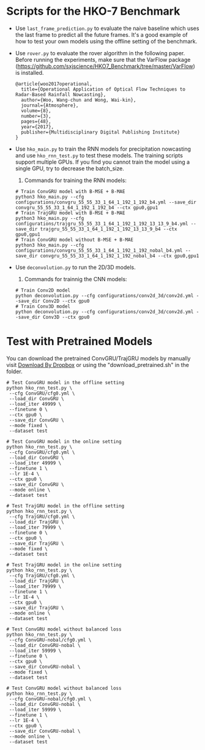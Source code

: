 # Scripts for the HKO-7 Benchmark

- Use `last_frame_prediction.py` to evaluate the naive baseline which uses the last frame to predict all the future frames.
It's a good example of how to test your own models using the offline setting of the benchmark.

- Use `rover.py` to evaluate the rover algorithm in the following paper. Before running the experiments, make sure that the VarFlow package (https://github.com/sxjscience/HKO7_Benchmark/tree/master/VarFlow) is installed.
    ```
    @article{woo2017operational,
      title={Operational Application of Optical Flow Techniques to Radar-Based Rainfall Nowcasting},
      author={Woo, Wang-chun and Wong, Wai-kin},
      journal={Atmosphere},
      volume={8},
      number={3},
      pages={48},
      year={2017},
      publisher={Multidisciplinary Digital Publishing Institute}
    }
    ```

- Use `hko_main.py` to train the RNN models for precipitation nowcasting and use `hko_rnn_test.py` to test these models. The training scripts support multiple GPUs.
If you find you cannot train the model using a single GPU, try to decrease the batch_size.

    1. Commands for training the RNN models:
    ```
    # Train ConvGRU model with B-MSE + B-MAE
    python3 hko_main.py --cfg configurations/convgru_55_55_33_1_64_1_192_1_192_b4.yml --save_dir convgru_55_55_33_1_64_1_192_1_192_b4 --ctx gpu0,gpu1
    # Train TrajGRU model with B-MSE + B-MAE
    python3 hko_main.py --cfg configurations/trajgru_55_55_33_1_64_1_192_1_192_13_13_9_b4.yml --save_dir trajgru_55_55_33_1_64_1_192_1_192_13_13_9_b4 --ctx gpu0,gpu1
    # Train ConvGRU model without B-MSE + B-MAE
    python3 hko_main.py --cfg configurations/convgru_55_55_33_1_64_1_192_1_192_nobal_b4.yml --save_dir convgru_55_55_33_1_64_1_192_1_192_nobal_b4 --ctx gpu0,gpu1
    ```

- Use `deconvolution.py` to run the 2D/3D models.

    1. Commands for trainnig the CNN models:
    ```
    # Train Conv2D model
    python deconvolution.py --cfg configurations/conv2d_3d/conv2d.yml --save_dir Conv2D --ctx gpu0
    # Train Conv3D model
    python deconvolution.py --cfg configurations/conv2d_3d/conv2d.yml --save_dir Conv3D --ctx gpu0
    ```

# Test with Pretrained Models

You can download the pretrained ConvGRU/TrajGRU models by manually visit [Download By Dropbox](https://www.dropbox.com/sh/cp8zpi08umfiyha/AAAS6HJSsDQPjpKlxnBHtHvga?dl=0) or using the "download_pretrained.sh" in the folder.

```
# Test ConvGRU model in the offline setting
python hko_rnn_test.py \
 --cfg ConvGRU/cfg0.yml \
 --load_dir ConvGRU \
 --load_iter 49999 \
 --finetune 0 \
 --ctx gpu0 \
 --save_dir ConvGRU \
 --mode fixed \
 --dataset test

# Test ConvGRU model in the online setting
python hko_rnn_test.py \
 --cfg ConvGRU/cfg0.yml \
 --load_dir ConvGRU \
 --load_iter 49999 \
 --finetune 1 \
 --lr 1E-4 \
 --ctx gpu0 \
 --save_dir ConvGRU \
 --mode online \
 --dataset test

# Test TrajGRU model in the offline setting
python hko_rnn_test.py \
 --cfg TrajGRU/cfg0.yml \
 --load_dir TrajGRU \
 --load_iter 79999 \
 --finetune 0 \
 --ctx gpu0 \
 --save_dir TrajGRU \
 --mode fixed \
 --dataset test

# Test TrajGRU model in the online setting
python hko_rnn_test.py \
 --cfg TrajGRU/cfg0.yml \
 --load_dir TrajGRU \
 --load_iter 79999 \
 --finetune 1 \
 --lr 1E-4 \
 --ctx gpu0 \
 --save_dir TrajGRU \
 --mode online \
 --dataset test

# Test ConvGRU model without balanced loss
python hko_rnn_test.py \
 --cfg ConvGRU-nobal/cfg0.yml \
 --load_dir ConvGRU-nobal \
 --load_iter 59999 \
 --finetune 0 \
 --ctx gpu0 \
 --save_dir ConvGRU-nobal \
 --mode fixed \
 --dataset test

# Test ConvGRU model without balanced loss
python hko_rnn_test.py \
 --cfg ConvGRU-nobal/cfg0.yml \
 --load_dir ConvGRU-nobal \
 --load_iter 59999 \
 --finetune 1 \
 --lr 1E-4 \
 --ctx gpu0 \
 --save_dir ConvGRU-nobal \
 --mode online \
 --dataset test
```